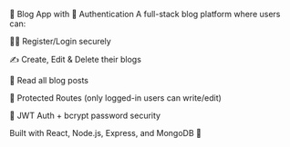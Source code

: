 📝 Blog App with 🔐 Authentication
A full-stack blog platform where users can:

🧑‍💻 Register/Login securely

✍️ Create, Edit & Delete their blogs

📖 Read all blog posts

🚫 Protected Routes (only logged-in users can write/edit)

🔐 JWT Auth + bcrypt password security

Built with React, Node.js, Express, and MongoDB 🚀

